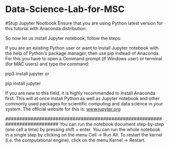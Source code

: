# Data-Science-Lab-for-MSC
#Stup Jupyter Nootbook
Ensure that you are using Python latest version for this tutorial with Anaconda distribution.

So now let us install Jupyter notebook, follow the steps:

If you are an existing Python user or want to install Jupyter notebook with the help of Python's package manager, 
then use pip instead of Anaconda.
For this you have to open a Command prompt (if Windows user) or terminal (for MAC users) and type the command:

pip3 install jupyter
or

pip install jupyter

If you are new to this field, it is highly recommended to install Anaconda first. 
This will at once install Python as well as Jupyter notebook and other commonly used packages for scientific computing and data science in your system. 
The official website for this is: www.jupyter.org

###########################################################################
You can run the notebook document step-by-step (one cell a time) by pressing shift + enter.
You can run the whole notebook in a single step by clicking on the menu Cell -> Run All.
To restart the kernel (i.e. the computational engine), click on the menu Kernel -> Restart.
